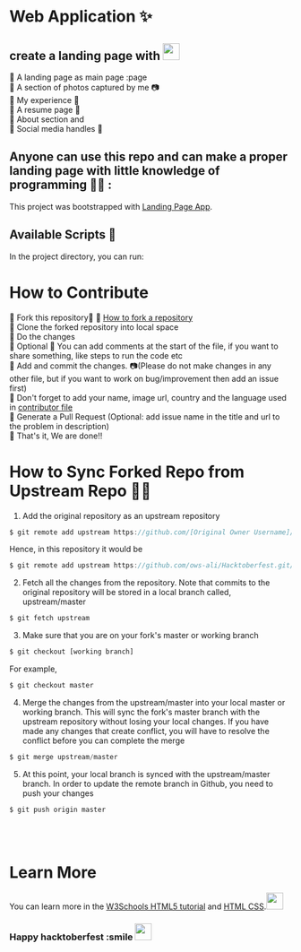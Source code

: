 # Web Application ✨
## create a landing page with <img src="https://raw.githubusercontent.com/iampavangandhi/iampavangandhi/master/gifs/Hi.gif" width="30px">
💎 A landing page as main page :page\
💎 A section of photos captured by me 📷\
💎 My experience  📶\
💎 A resume page 📑\
💎 About section and\
💎 Social media handles 📱

## Anyone can use this repo and can make a proper landing page with little knowledge of programming 👨‍💻 :
This project was bootstrapped with [Landing Page App](https://github.com/PriyanshTri/Landing-page.git).
## Available Scripts 🧾
In the project directory, you can run: 
###

# How to Contribute

💎 Fork this repository📑  💎 [How to fork a repository](https://services.github.com/on-demand/intro-to-github/create-pull-request)\
💎 Clone the forked repository into local space\
💎 Do the changes\
💎 Optional 💎 You can add comments at the start of the file, if you want to share something, like steps to run the code etc\
💎 Add and commit the changes. 📷(Please do not make changes in any other file, but if you want to work on bug/improvement then add an issue first)\
💎 Don't forget to add your name, image url, country and the language used in [contributor file](https://github.com/PriyanshTri/Landing-page/blob/main/contributor.md)\
💎 Generate a Pull Request (Optional: add issue name in the title and url to the problem in description)\
💎 That's it, We are done!!

# How to Sync Forked Repo from Upstream Repo 🤷‍♂️

1. Add the original repository as an upstream repository
```javascript
$ git remote add upstream https://github.com/[Original Owner Username]/[Original Repository].git
```
Hence, in this repository it would be
```javascript
$ git remote add upstream https://github.com/ows-ali/Hacktoberfest.git/
```

2. Fetch all the changes from the repository. Note that commits to the original repository will be stored in a local branch called, upstream/master
```javascript
$ git fetch upstream
```

3. Make sure that you are on your fork's master or working branch
```javascript
$ git checkout [working branch]
```
For example,
```javascript
$ git checkout master
```

4. Merge the changes from the upstream/master into  your local master or working branch. This will sync the fork's master branch with the upstream repository without losing your local changes. If you have made any changes that create conflict, you will have to resolve the conflict before you can complete the merge
```javascript
$ git merge upstream/master
```

5. At this point, your local branch is synced with the upstream/master branch. In order to update the remote branch in Github, you need to push your changes
```javascript
$ git push origin master
```
<br><br>
# Learn More

You can learn more in the [W3Schools HTML5 tutorial](https://www.w3schools.com/html/) and [HTML CSS](https://www.codecademy.com/catalog/language/html-css).<img src="https://raw.githubusercontent.com/iampavangandhi/iampavangandhi/master/gifs/Hi.gif" width="30px">


### Happy hacktoberfest :smile  <img src="https://raw.githubusercontent.com/iampavangandhi/iampavangandhi/master/gifs/Hi.gif" width="30px">